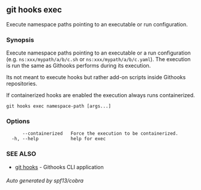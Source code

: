 ## git hooks exec

Execute namespace paths pointing to an executable or run configuration.

### Synopsis

Execute namespace paths
pointing to an executable or a run configuration
(e.g. `ns:xxx/mypath/a/b/c.sh` or `ns:xxx/mypath/a/b/c.yaml`).
The execution is run the same as Githooks performs during its execution.

Its not meant to execute hooks but rather add-on scripts
inside Githooks repositories.

If containerized hooks are enabled the execution always runs containerized.

```
git hooks exec namespace-path [args...]
```

### Options

```
      --containerized   Force the execution to be containerized.
  -h, --help            help for exec
```

### SEE ALSO

* [git hooks](git_hooks.md)	 - Githooks CLI application

###### Auto generated by spf13/cobra 
